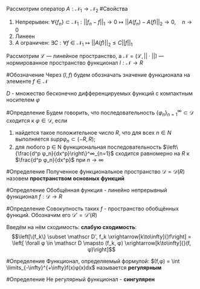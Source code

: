 Рассмотрим оператор $A: \mathscr N_1 \to \mathscr N_2$
#Свойства 
1. Непрерывен: $\forall \{f_n\} \subset \mathscr N_1: ||f_n - f||_1 \to 0 \mapsto ||A(f_n) - A(f)||_2 \to 0, \quad n \to 0$ 
2. Линеен
3. $A$ ограничен: $\exists C: \forall f \in \mathscr N_1 \mapsto ||A(f)||_2 \le C ||f||_1$ 

Рассмотрим $\mathscr L$ — линейное пространство, а $\mathscr N = (\mathscr L , ||· ||)$ — нормированное пространство функционал $l: \mathscr N → R$

#Обозначение 
Через $(l, f )$ будем обозначать значение функционала на элементе $f ∈ \mathscr N$

$D$ - множество бесконечно дифференцируемых функций с компактным носителем $φ$ 

#Определение
Будем говорить, что последовательность $\{φ_n\}^∞_{n=1} ⊂ \mathscr D$ сходится к $φ ∈ \mathscr D$, если
1) найдется такое положительное число $R$, что для
всех $n ∈ N$ выполняется $supp φ_n ⊂ (−R, R)$;
2) для любого p ∈ N функциональная последовательность $\left\{\frac{d^p φ_n}{dx^p}\right\}^∞_{n=1}$
сходится равномерно на $R$ к $\frac{d^p φ_n}{dx^p}$ при $n → ∞$

#Определение 
Полученное функциональное пространство $\mathscr D = \mathscr D(R)$ назовем **пространством основных функций**

#Определение 
Обобщённая функция - линейно непрерывный функционал $f: \mathscr D \to R$

#Определение 
Совокупность таких $f$ - пространство обобщённых функций. Обозначим его $\mathscr D' = \mathscr D'(R)$ 

Введём на нём сходимость: **слабую сходимость**: $$\left[\{f_k\} \subset \mathscr D', f_k \xrightarrow[k\to\infty]{}f\right] = \left[ \forall φ \in \mathscr  D \mapsto (f_k, φ) \xrightarrow[k\to\infty]{}(f, φ)\right]$$

#Определение 
Функционал, определяемый формулой: $(f,φ) = \int \limits_{-\infty}^{+\infty}f(x)φ(x)dx$  называется **регулярным**

#Определение 
Не регулярный функционал - **сингулярен**

